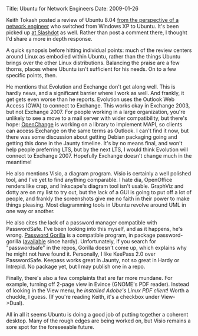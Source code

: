 Title: Ubuntu for Network Engineers
Date: 2009-01-26

Keith Tokash posted a review of Ubuntu 8.04 [from the perspective of a network
engineer][1] who switched from Windows XP to Ubuntu. It's been picked up [at
Slashdot][2] as well. Rather than post a comment there, I thought I'd share a
more in depth response.

A quick synopsis before hitting individual points: much of the review centers
around Linux as embodied within Ubuntu, rather than the things Ubuntu brings
over the other Linux distributions. Balancing the praise are a few thorns,
places where Ubuntu isn't sufficient for his needs. On to a few specific
points, then.

He mentions that Evolution and Exchange don't get along well. This is hardly
news, and a significant barrier where I work as well. And frankly, it get gets
even worse than he reports. Evolution uses the Outlook Web Access (OWA) to
connect to Exchange. This works okay in Exchange 2003, but not Exchange 2007.
For people working in a large organization, you're unlikely to see a move to a
mail server with wider compatibility, but there's hope: [OpenChange][3] is
working on a library to implement MAPI, so clients can access Exchange on the
same terms as Outlook. I can't find it now, but there was some discussion
about getting Debian packaging going and getting this done in the Jaunty
timeline. It's by no means final, and won't help people preferring LTS, but by
the next LTS, I would think Evolution will connect to Exchange 2007. Hopefully
Exchange doesn't change much in the meantime!

He also mentions Visio, a diagram program. Visio is certainly a well polished
tool, and I've yet to find anything comparable. I hate dia, OpenOffice renders
like crap, and Inkscape's diagram tool isn't usable. GraphViz and dotty are on
my list to try out, but the lack of a GUI is going to put off a lot of people,
and frankly the screenshots give me no faith in their power to make things
pleasing. Most diagramming tools in Ubuntu revolve around UML in one way or
another.

He also cites the lack of a password manager compatible with PasswordSafe.
I've been looking into this myself, and as it happens, he's wrong. [Password
Gorilla][4] is a compatible program, in package password-gorilla
([available][5] since hardy). Unfortunately, if you search for "passwordsafe"
in the repos, Gorilla doesn't come up, which explains why he might not have
found it. Personally, I like KeePass 2.0 over PasswordSafe. Keepass works
great in Jaunty, not so great in Hardy or Intrepid. No package yet, but I may
publish one in a repo.

Finally, there's also a few complaints that are far more mundane. For example,
turning off 2-page view in Evince (GNOME's PDF reader). Instead of looking in
the View menu, he _installed Adobe's Linux PDF client_! Worth a chuckle, I
guess. (If you're reading Keith, it's a checkbox under View->Dual).

All in all it seems Ubuntu is doing a good job of putting together a coherent
desktop. Many of the rough edges are being worked on, but Visio remains a sore
spot for the foreseeable future.

   [1]: http://www.ccieflyer.com/2009-Feb-KTokash-Ubuntu.php

   [2]: http://linux.slashdot.org/article.pl?sid=09/01/25/037223

   [3]: http://www.openchange.org/

   [4]: http://fpx.de/fp/Software/Gorilla/

   [5]: http://packages.ubuntu.com/search?keywords=password-gorilla

